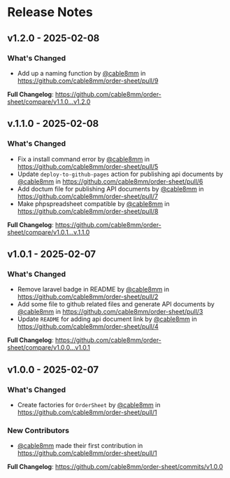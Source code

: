# Release Notes

## v1.2.0 - 2025-02-08

### What's Changed

* Add up a naming function by [@cable8mm](https://github.com/cable8mm) in https://github.com/cable8mm/order-sheet/pull/9

**Full Changelog**: https://github.com/cable8mm/order-sheet/compare/v1.1.0...v1.2.0

## v.1.1.0 - 2025-02-08

### What's Changed

* Fix a install command error by [@cable8mm](https://github.com/cable8mm) in https://github.com/cable8mm/order-sheet/pull/5
* Update `deploy-to-github-pages` action for publishing api documents by [@cable8mm](https://github.com/cable8mm) in https://github.com/cable8mm/order-sheet/pull/6
* Add doctum file for publishing API documents by [@cable8mm](https://github.com/cable8mm) in https://github.com/cable8mm/order-sheet/pull/7
* Make phpspreadsheet compatible by [@cable8mm](https://github.com/cable8mm) in https://github.com/cable8mm/order-sheet/pull/8

**Full Changelog**: https://github.com/cable8mm/order-sheet/compare/v1.0.1...v.1.1.0

## v1.0.1 - 2025-02-07

### What's Changed

* Remove laravel badge in README by [@cable8mm](https://github.com/cable8mm) in https://github.com/cable8mm/order-sheet/pull/2
* Add some file to github related files and generate API documents by [@cable8mm](https://github.com/cable8mm) in https://github.com/cable8mm/order-sheet/pull/3
* Update `README` for adding api document link by [@cable8mm](https://github.com/cable8mm) in https://github.com/cable8mm/order-sheet/pull/4

**Full Changelog**: https://github.com/cable8mm/order-sheet/compare/v1.0.0...v1.0.1

## v1.0.0 - 2025-02-07

### What's Changed

* Create factories for `OrderSheet` by [@cable8mm](https://github.com/cable8mm) in https://github.com/cable8mm/order-sheet/pull/1

### New Contributors

* [@cable8mm](https://github.com/cable8mm) made their first contribution in https://github.com/cable8mm/order-sheet/pull/1

**Full Changelog**: https://github.com/cable8mm/order-sheet/commits/v1.0.0

